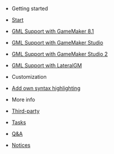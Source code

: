- Getting started

 - [Start](Start.md)
 - [GML Support with GameMaker 8.1](gm81.md)
 - [GML Support with GameMaker Studio](gms.md)
 - [GML Support with GameMaker Studio 2](gms2.md)
 - [GML Support with LateralGM](lgm.md)

- Customization

 - [Add own syntax highlighting](OwnSyntax.md)

- More info

 - [Third-party](Thirdparty.md)
 - [Tasks](Tasks.md)
 - [Q&A](QA.md)
 - [Notices](Notices.md)